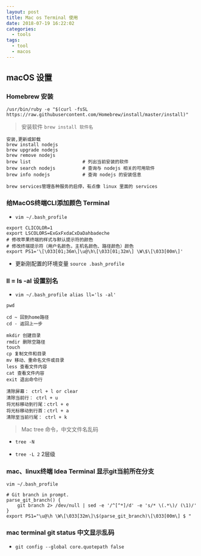 ```yaml
---
layout: post
title: Mac os Terminal 使用 
date: 2018-07-19 16:22:02
categories: 
  - tools
tags:
  - tool
  - macos
---
```

## macOS 设置

### Homebrew 安装
` /usr/bin/ruby -e "$(curl -fsSL https://raw.githubusercontent.com/Homebrew/install/master/install)" `
> 安装软件 ` brew install 软件名 `
```
安装,更新或卸载
brew install nodejs
brew upgrade nodejs
brew remove nodejs
brew list                   # 列出当前安装的软件
brew search nodejs          # 查询与 nodejs 相关的可用软件
brew info nodejs            # 查询 nodejs 的安装信息

brew services管理各种服务的启停，有点像 linux 里面的 services
```

### 给MacOS终端CLI添加颜色 Terminal
* ` vim ~/.bash_profile `

```
export CLICOLOR=1
export LSCOLORS=ExGxFxdaCxDaDahbadeche
# 修改苹果终端的样式与默认提示符的颜色
# 修改终端提示符（用户名颜色，主机名颜色、路径颜色）颜色
export PS1='\[\033[01;36m\]\u@\h\[\033[01;32m\] \W\$\[\033[00m\]'
```
* 更新刚配置的环境变量 ` source .bash_profile `

### ll = ls -al 设置别名 
* `vim ~/.bash_profile alias ll='ls -al' `

```
pwd

cd ~ 回到home路径
cd - 返回上一步

mkdir 创建目录
rmdir 删除空路径
touch
cp 复制文件和目录
mv 移动、重命名文件或目录
less 查看文件内容
cat 查看文件内容
exit 退出命令行

清除屏幕： ctrl + l or clear
清除当前行： ctrl + u
将光标移动到行尾：ctrl + e
将光标移动到行首：ctrl + a
清除至当前行尾： ctrl + k

```

> Mac tree 命令，中文文件名乱码
* ` tree -N `

* ` tree -L 2 ` 2层级

### mac、linux终端 Idea Terminal 显示git当前所在分支
```
vim ~/.bash_profile

# Git branch in prompt.
parse_git_branch() {
    git branch 2> /dev/null | sed -e '/^[^*]/d' -e 's/* \(.*\)/ (\1)/'
}
export PS1="\u@\h \W\[\033[32m\]\$(parse_git_branch)\[\033[00m\] $ "
```

### mac terminal git status 中文显示乱码
* ` git config --global core.quotepath false `